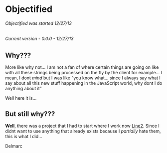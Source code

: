 Objectified
===========

###### Objectified was started 12/27/13
###### Current version - 0.0.0 - 12/27/13

Why???
------

More like why not... I am not a fan of where certain things are going on like with all these strings being processed on the fly by the client for example... I mean, I dont _mind_ but I was like "you know what... since I always say what I say about all this new stuff happening in the JavaScript world, why dont I do anything about it"

Well here it is...


But still why???
----------------

__Well__, there was a project that I had to start where I work now [Line2](http://www.line2.com). Since I didnt want to use anything that already exists because I _partially_ hate them, this is what I did...


Delmarc
